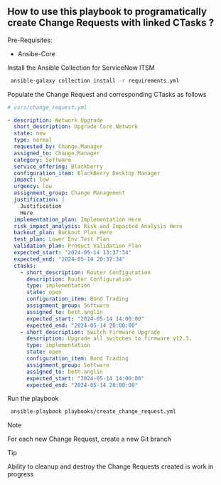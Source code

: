 ## How to use this playbook to programatically create Change Requests with linked CTasks ?

Pre-Requisites:
- Ansibe-Core


Install the Ansible Collection for ServiceNow ITSM
```bash
 ansible-galaxy collection install -r requirements.yml
```


Populate the Change Request and corresponding CTasks as follows

```yaml
# vars/change_request.yml

- description: Network Upgrade
  short_description: Upgrade Core Network
  state: new
  type: normal
  requested_by: Change.Manager
  assigned_to: Change.Manager
  category: Software
  service_offering: Blackberry
  configuration_item: BlackBerry Desktop Manager
  impact: low
  urgency: low
  assignment_group: Change Management
  justification: | 
    Justification
    Here
  implementation_plan: Implementation Here
  risk_impact_analysis: Risk and Impacted Analysis Here
  backout_plan: Backout Plan Here
  test_plan: Lower Env Test Plan
  validation_plan: Product Validation Plan
  expected_start: "2024-05-14 13:37:34"
  expected_end: "2024-05-14 20:37:34"
  ctasks:
    - short_description: Router Configuration
      description: Router Configuration
      type: implementation
      state: open
      configuration_item: Bond Trading
      assignment_group: Software
      assigned_to: beth.anglin
      expected_start: "2024-05-14 14:00:00"
      expected_end: "2024-05-14 20:00:00"
    - short_description: Switch Firmware Upgrade
      description: Upgrade all switches to firmware v12.3.
      type: implementation
      state: open
      configuration_item: Bond Trading
      assignment_group: Software
      assigned_to: beth.anglin
      expected_start: "2024-05-14 14:00:00"
      expected_end: "2024-05-14 20:00:00"

```
Run the playbook

```bash
 ansible-playbook playbooks/create_change_request.yml
```

> [!NOTE]  
> For each new Change Request, create a new Git branch

> [!TIP]
> Ability to cleanup and destroy the Change Requests created is work in progress
